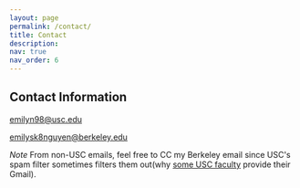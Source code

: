 ```yaml
---
layout: page
permalink: /contact/
title: Contact
description:  
nav: true
nav_order: 6
---
```

## Contact Information

emilyn98@usc.edu

emilysk8nguyen@berkeley.edu


*Note* From non-USC emails, feel free to CC my Berkeley email since USC's spam filter sometimes filters them out(why [some USC faculty](https://viterbi.usc.edu/directory/faculty/Kempe/David) provide their Gmail). 





